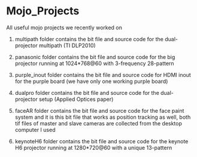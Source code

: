 # Mojo_Projects
All useful mojo projects we recently worked on


1. multipath folder contains the bit file and source code for the dual-projector multipath (TI DLP2010)

2. panasonic folder contains the bit file and source code for the big projector running at 1024*768@60 with 3-frequency 28-pattern

3. purple_inout folder contains the bit file and source code for HDMI inout for the purple board (we have only one working purple board)

4. dualpro folder contains the bit file and source code for the dual-projector setup (Applied Optices paper)

5. faceAR folder contains the bit file and source code for the face paint system and it is this bit file that works as position tracking as well, both tif files of master and slave cameras are collected from the desktop computer I used

6. keynoteH6 folder contains the bit file and source code for the keynote H6 projector running at 1280*720@60 with a unique 13-pattern
